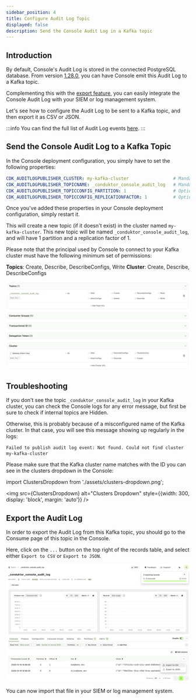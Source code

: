 ```yaml
---
sidebar_position: 4
title: Configure Audit Log Topic
displayed: false
description: Send the Console Audit Log in a Kafka topic
---
```


## Introduction

By default, Console's Audit Log is stored in the connected PostgreSQL database.
From version [1.28.0](/changelog#console-1280), you can have Console emit this Audit Log to a Kafka topic. 

Complementing this with the [export feature](/platform/navigation/console/topics/topic-consume/consume/#export-records-in-csv--json), you can easily integrate the Console Audit Log with your SIEM or log management system.

Let's see how to configure the Audit Log to be sent to a Kafka topic, and then export it as CSV or JSON.

:::info
You can find the full list of Audit Log events [here](/platform/navigation/settings/audit-log/#exportable-audit-log-events).
:::

## Send the Console Audit Log to a Kafka Topic

In the Console deployment configuration, you simply have to set the following properties:

```yaml
CDK_AUDITLOGPUBLISHER_CLUSTER: my-kafka-cluster                 # Mandatory
CDK_AUDITLOGPUBLISHER_TOPICNAME: _conduktor_console_audit_log   # Mandatory
CDK_AUDITLOGPUBLISHER_TOPICCONFIG_PARTITION: 1                  # Optional, default is 1
CDK_AUDITLOGPUBLISHER_TOPICCONFIG_REPLICATIONFACTOR: 1          # Optional, default is 1
```

Once you've added these properties in your Console deployment configuration, simply restart it.

This will create a new topic (if it doesn't exist) in the cluster named `my-kafka-cluster`. This new topic will be named `_conduktor_console_audit_log`, and will have 1 partition and a replication factor of 1.

Please note that the principal used by Console to connect to your Kafka cluster must have the following minimum set of permissions:

**Topics**: Create, Describe, DescribeConfigs, Write
**Cluster**: Create, Describe, DescribeConfigs

![Minimum permissions for Audit log topic](assets/minimum-set-acls.png)

## Troubleshooting

If you don't see the topic `_conduktor_console_audit_log` in your Kafka cluster, you can check the Console logs for any error message, but first be sure to check if internal topics are Hidden.

Otherwise, this is probably because of a misconfigured name of the Kafka cluster. In that case, you will see this message showing up regularly in the logs:
```
Failed to publish audit log event: Not found. Could not find cluster my-kafka-cluster
```

Please make sure that the Kafka cluster name matches with the ID you can see in the clusters dropdown in the Console:

import ClustersDropdown from './assets/clusters-dropdown.png';

<img src={ClustersDropdown} alt="Clusters Dropdown" style={{width: 300, display: 'block', margin: 'auto'}} />

## Export the Audit Log

In order to export the Audit Log from this Kafka topic, you should go to the Consume page of this topic in the Console.

Here, click on the `...` button on the top right of the records table, and select either `Export to CSV` or `Export to JSON`.

![Export to CSV or JSON](assets/audit-log-topic.png)

You can now import that file in your SIEM or log management system.